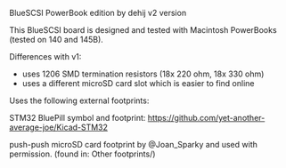 BlueSCSI PowerBook edition by dehij
v2 version

This BlueSCSI board is designed and tested with Macintosh PowerBooks (tested on 140 and 145B).

Differences with v1:
- uses 1206 SMD termination resistors (18x 220 ohm, 18x 330 ohm)
- uses a different microSD card slot which is easier to find online



Uses the following external footprints:

STM32 BluePill symbol and footprint:
https://github.com/yet-another-average-joe/Kicad-STM32

push-push microSD card footprint by @Joan_Sparky and used with permission. (found in: Other footprints/)
